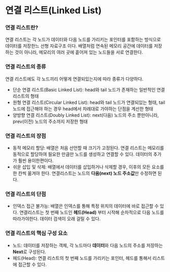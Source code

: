 # 연결 리스트(Linked List)

### 연결 리스트란?
연결 리스트는 각 노드가 데이터와 다음 노드를 가리키는 포인터를 포함하는 방식으로 데이터를 저장한느 선형 자료구조 이다.
배열처럼 연속된 메모리 공간에 데이터를 저장하는 것이 아니라, 메모리의 여러 곳에 흩어져 있는 노드들을 서로 연결한다.

### 연결 리스트의 종류
연결 리스트에도 각 노드끼리 어떻게 연결되있는지에 따라 종류가 다양하다.
* 단순 연결 리스트(Basic Linked List): head와 tail 노드가 존재하는 일반적인 연결리스트의 형태
* 원형 연결 리스트(Circular Linked List): head와 tail 노드가 연결되있는 형태, tail 노드에 접근해야 하는 경우 head에서 차례대로 가야하는 단점을 계선한 형태
* 양방향 연결 리스트(Doubly Linked List): next(다음) 노드의 주소 뿐만아니라, prev(이전) 노드의 주소까지 저장한 형태

### 연결 리스트의 장점

* 동적 메모리 할당: 배열은 처음 선언할 때 크기가 고정된다. 연결 리스트는 메모리를 동적으로 할당하여 필요한 만큼만 노드를 생성하고 연결할 수 있다. 데이터의 추가가 훨씬 용이한편이다.
* 쉬운 삽입 및 삭제: 배열에서 데이터를 삽입하거나 삭제할 경우, 이후의 모든 요소를 한 칸씩 옮겨야 한다. 연결리스트는 노드의 **다음(next) 노드 주소값**만 수정하면 된다.

### 연결 리스트의 단점

* 인덱스 접근 불가능: 배열은 인덱스를 통해 특정 위치의 데이터에 바로 접근할 수 있다. 연결리스트는 첫 번째 노드인 **헤드(Head)** 부터 시작해 순차적으로 다음 노드를 따라가야한다. 데이터 검색이 오래 걸릴 수 있다.

### 연결 리스트의 핵심 구성 요소

* 노드: 데이터를 저장하는 객체, 각 노드마다 **데이터**와 다음 노드의 주소를 저장하는 **Next**로 구성된다.
* 헤드(Head): 연결 리스트의 첫 번째 노드를 가리키는 포인터, 헤드를 통해서 리스트에 접근할 수 있다.
